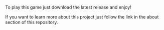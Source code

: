 To play this game just download the latest release and enjoy!

If you want to learn more about this project just follow the link in the about section of this repository.

